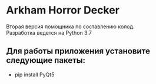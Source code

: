 # Arkham Horror Decker
Вторая версия помощника по составлению колод.  
Разработка ведется на Python 3.7

## Для работы приложения установите следующие пакеты:
* pip install PyQt5
